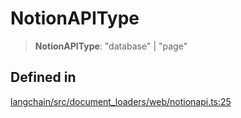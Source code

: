 NotionAPIType
=============

> **NotionAPIType**: "database" | "page"

Defined in[​](#defined-in "Direct link to Defined in")
------------------------------------------------------

[langchain/src/document\_loaders/web/notionapi.ts:25](https://github.com/hwchase17/langchainjs/blob/46e1734/langchain/src/document_loaders/web/notionapi.ts#L25)